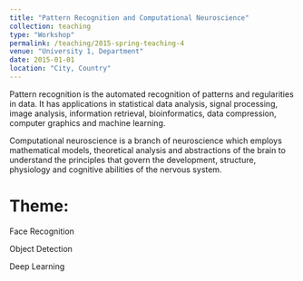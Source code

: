 ```yaml
---
title: "Pattern Recognition and Computational Neuroscience"
collection: teaching
type: "Workshop"
permalink: /teaching/2015-spring-teaching-4
venue: "University 1, Department"
date: 2015-01-01
location: "City, Country"
---
```


Pattern recognition is the automated recognition of patterns and regularities in data. It has applications in statistical data analysis, signal processing, image analysis, information retrieval, bioinformatics, data compression, computer graphics and machine learning. 

Computational neuroscience is a branch of neuroscience which employs mathematical models, theoretical analysis and abstractions of the brain to understand the principles that govern the development, structure, physiology and cognitive abilities of the nervous system.

Theme:
======
Face Recognition

Object Detection

Deep Learning

